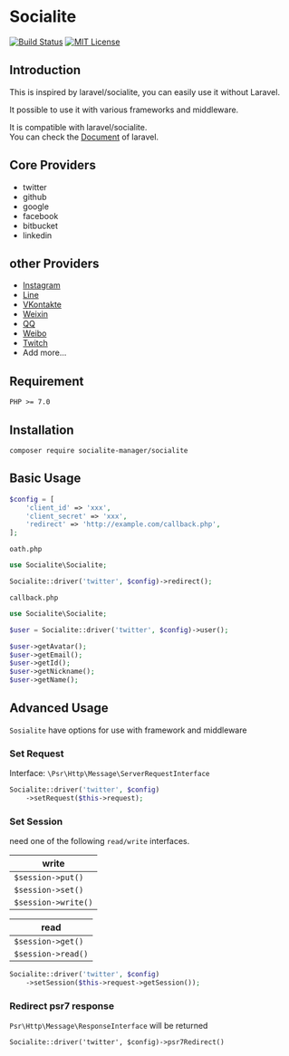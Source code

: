 # Socialite

[![Build Status](https://travis-ci.org/socialite-manager/socialite.svg?branch=master)](https://travis-ci.org/socialite-manager/socialite)
[![MIT License](http://img.shields.io/badge/license-MIT-blue.svg?style=flat)](LICENSE)

## Introduction

This is inspired by laravel/socialite, you can easily use it without Laravel.

It possible to use it with various frameworks and middleware.

It is compatible with laravel/socialite.  
You can check the [Document](https://laravel.com/docs/5.5/socialite) of laravel.

## Core Providers

* twitter
* github
* google
* facebook
* bitbucket
* linkedin

## other Providers

* [Instagram](https://github.com/socialite-manager/Instagram-Provider)
* [Line](https://github.com/socialite-manager/Line-Provider)
* [VKontakte](https://github.com/socialite-manager/VKontakte-Provider)
* [Weixin](https://github.com/socialite-manager/Weixin-Provider)
* [QQ](https://github.com/socialite-manager/QQ-Provider)
* [Weibo](https://github.com/socialite-manager/Weibo-Provider)
* [Twitch](https://github.com/socialite-manager/Twitch-Provider)
* Add more...

## Requirement

```
PHP >= 7.0
```

## Installation

```
composer require socialite-manager/socialite
```

## Basic Usage

```php
$config = [
    'client_id' => 'xxx',
    'client_secret' => 'xxx',
    'redirect' => 'http://example.com/callback.php',
];
```

`oath.php`

```php
use Socialite\Socialite;

Socialite::driver('twitter', $config)->redirect();
```

`callback.php`

```php
use Socialite\Socialite;

$user = Socialite::driver('twitter', $config)->user();

$user->getAvatar();
$user->getEmail();
$user->getId();
$user->getNickname();
$user->getName();
```

## Advanced Usage

`Sosialite` have options for use with framework and middleware

### Set Request

Interface: `\Psr\Http\Message\ServerRequestInterface`

```php
Socialite::driver('twitter', $config)
    ->setRequest($this->request);
```

### Set Session

need one of the following `read/write` interfaces.

|write|
|----|
|`$session->put()`|
|`$session->set()`|
|`$session->write()`|

|read|
|----|
|`$session->get()`|
|`$session->read()`|

```php
Socialite::driver('twitter', $config)
    ->setSession($this->request->getSession());
```

### Redirect psr7 response

`Psr\Http\Message\ResponseInterface` will be returned

```
Socialite::driver('twitter', $config)->psr7Redirect()
```
